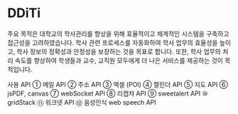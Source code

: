 # DDiTi

주요 목적은 대학교의 학사관리를 향상을 위해 효율적이고 체계적인 시스템을 구축하고 접근성을 고려하였습니다. 학사 관련 프로세스를 자동화하여 학사 업무의 효율성을 높이고, 학사 정보의 정확성과 안정성을 보장하는 것을 목표로 합니다. 또한, 학사 업무의 처리 속도를 향상하여 학생들과 교수, 교직원 모두에게 더 나은 서비스를 제공하는 것이 목적입니다.

사용 API
① 메일 API
② 주소 API
③ 엑셀 (POI)
④ 캘린더 API
⑤ 지도 API
⑥ jsPDF, canvas
⑦ webSocket API
⑧ 리캡챠 API
⑨ sweetalert API
⑩ gridStack
⑪ 워크넷 API
⑫ 음성인식 web speech API

